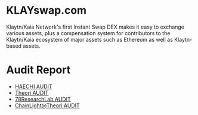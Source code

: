# KLAYswap.com

Klaytn/Kaia Network's first Instant Swap DEX makes it easy to exchange various assets, plus a compensation system for contributors to the Klaytn/Kaia ecosystem of major assets such as Ethereum as well as Klaytn-based assets.

# Audit Report

* [HAECHI AUDIT](./audit/Smart_Contract_Audit_Report_KlaySwap_ver_2.0.pdf)
* [Theori AUDIT](./audit/(Theori)_Ozys-KLAYswap_Final_Report-2021_10_07.pdf)
* [78ResearchLab AUDIT](<./audit/[78ResearchLab] OZYS_KLAYSWAP_V8(Final).pdf>)
* [ChainLight@Theori AUDIT](<./audit/[ChainLight] New KLAYswap Security Audit v1.0.pdf>)
